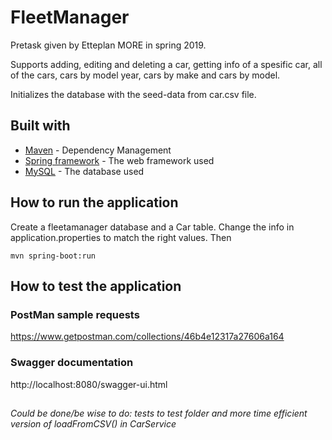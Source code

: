 # FleetManager

Pretask given by Etteplan MORE in spring 2019.

Supports adding, editing and deleting a car, 
getting info of a spesific car, all of the cars, cars by model year, cars by make and cars by model.

Initializes the database with the seed-data from car.csv file.

## Built with
* [Maven](https://maven.apache.org/) - Dependency Management
* [Spring framework](https://spring.io/) - The web framework used
* [MySQL](https://www.mysql.com/) - The database used


## How to run the application

Create a fleetamanager database and a Car table. Change the info in application.properties to match the right values.
Then 
```
mvn spring-boot:run
```


## How to test the application

### PostMan sample requests

https://www.getpostman.com/collections/46b4e12317a27606a164

### Swagger documentation

http://localhost:8080/swagger-ui.html


## 

###### Could be done/be wise to do: tests to test folder and more time efficient version of loadFromCSV() in CarService
